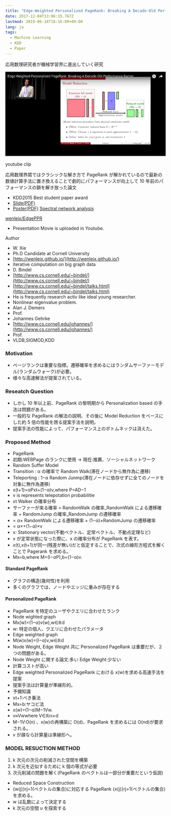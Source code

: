 ```yaml
---
title: "Edge-Weighted Personalized PageRank: Breaking A Decade-Old Performance Barrier を読んだ"
date: 2017-12-04T13:06:15.767Z
lastmod: 2019-06-16T18:16:09+09:00
lang: ja
tags:
  - Machine Learning
  - KDD
  - Paper
---
```


応用数理研究者が機械学習界に進出していく研究

![image](/posts/2017-12-04_edgeweighted-personalized-pagerank-breaking-a-decadeold-performance-barrier-を読んだ/images/1.png)

youtube clip

応用数理界隈ではクラシックな解き方で PageRank が解かれているので最新の数値計算手法に置き換えることで劇的にパフォーマンスが向上して 10 年前のパフォーマンスの鎖を解き放った論文

- KDD2015 Best student paper award
- [Slide(PDF)](http://www.cs.cornell.edu/~bindel/present/2015-08-kdd-talk_kdd-aug15.pdf)
- [Poster(PDF)](http://www.cs.cornell.edu/~bindel/present/2015-08-kdd-poster_poster-kdd-pr.pdf)
  [Spectral network analysis](http://www.cs.cornell.edu/~bindel//blurbs/graphspec.html)

[wenleix/EdgePPR](https://github.com/wenleix/EdgePPR)

- Presentation Movie is uploaded in Youtube.

Author

- W. Xie
- Ph.D Candidate at Cornell University
- [http://wenleix.github.io/](http://wenleix.github.io/)
- iterative computation on big graph data
- D. Bindel
- [http://www.cs.cornell.edu/~bindel/](http://www.cs.cornell.edu/~bindel/)
- [http://www.cs.cornell.edu/~bindel/talks.html](http://www.cs.cornell.edu/~bindel/talks.html)
- He is frequently research activ like ideal young researcher.
- Nonlinear eigenvalue problem.
- Alan J. Demers
- Prof.
- Johannes Gehrke
- [http://www.cs.cornell.edu/johannes/](http://www.cs.cornell.edu/johannes/)
- Prof.
- VLDB,SIGMOD,KDD

### Motivation

- ページランクは重要な指標。遷移確率を求めるにはランダムサーファーモデル(ランダムウォーク)が必要。
- 様々な高速解法が提案されている。

### Reseatch Question

- しかし 10 年以上前、PageRank の黎明期から Personalization based の手法は問題がある。
- 一般的な PageRank の解法の説明、その後に Model Reduction をベースにした約 5 倍の性能を誇る提案手法を説明。
- 提案手法の性能によって、パフォーマンス上のボトムネックは消えた。

### Proposed Method

- PageRank
- 初期:WEBPage のランクに使用 → 現在:推薦、ソーシャルネットワーク
- Random Suffer Model
- Transition : α の確率で Random Walk(滞在ノードから無作為に遷移)
- Teleporting : 1−α Random Junmp(滞在ノードに依存せずに全てのノードを対象に無作為遷移)
- x(t+1)=αPxt+(1−α)v,where P=AD−1
- v is represents telepotation probabilitie
- xt Walker の確率分布
- サーファーが来る確率 = RandomWalk の確率\_RandomWalk による遷移確率 + RandomJump の確率\_RandomJump の遷移確率
- = α× RandomWalk による遷移確率 + (1−α)×RandomJump の遷移確率
- = α×+(1−α)×v
- x: Stationary vector(不動ベクトル、定常ベクトル、不動点定理など)
- x が定常状態になった際に、x の確率分布が PageRank を表す。
- x(t),x(t+1)が同一(残差が無い)だと仮定することで、次式の線形方程式を解くことで Pagerank を求める。
- Mx=b,where M=(I−αP),b=(1−α)v.

#### Standard PageRank

- グラフの構造(幾何性)を利用
- 多くのグラフでは、ノードやエッジに重みが存在する

#### Personalized PageRank

- PageRank を特定のユーザやクエリに合わせたランク
- Node wighted graph
- Mx(w)=(1−α)v(w),w∈ℝ𝕕
- w: 特定の個人、クエリに合わせたパラメータ
- Edge weighted graph
- M(w)x(w)=(I−α)v,w∈ℝ𝕕
- Node Weight, Edge Weight 共に Personalized PageRank は重要だが、２つの問題がある。
- Node Weight に関する論文:多い Edge Weight:少ない
- 計算コストが高い
- Edge weighted Personalized PageRank における x(w)を求める高速手法を提案
- 提案手法は計算量が準線形的。
- 予備知識
- xt+1:べき乗法
- Mx=b:ヤコビ法
- x(w)=(1−α)M−1Vw.
- v≈Vwwhere V∈ℝ𝕟×𝕕
- M−1V:O(n) 、x(w)の再構築に O(d)、PageRank を求めるには O(nd)が要求される。
- v が疎なら計算量は準線形へ。

### MODEL RESUCTION METHOD

1.  k 次元の次元の削減された空間を構築
2.  k 次元を近似するために k 個の等式が必要
3.  次元削減の問題を解く(PageRank のベクトルは一部分が重要だという仮説)

- Reduced Space Construction
- {w(j)}rj=1(ベクトルの集合)に対応する PageRank {x(j)}rj=1(ベクトルの集合)を求める。
- w は乱数によって決定する
- k 次元の空間 υ を探索する
